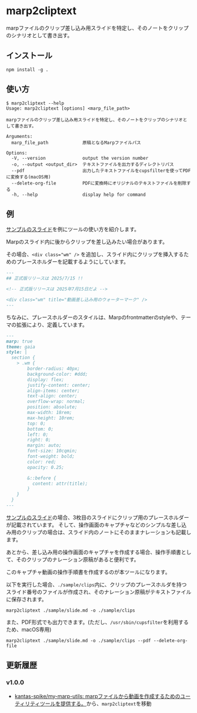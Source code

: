 # marp2cliptext

marpファイルのクリップ差し込み用スライドを特定し、そのノートをクリップのシナリオとして書き出す。

## インストール

```shell
npm install -g .
```

## 使い方

```shell
$ marp2cliptext --help
Usage: marp2cliptext [options] <marp_file_path>

marpファイルのクリップ差し込み用スライドを特定し、そのノートをクリップのシナリオとして書き出す。

Arguments:
  marp_file_path             原稿となるMarpファイルパス

Options:
  -V, --version              output the version number
  -o, --output <output_dir>  テキストファイルを出力するディレクトリパス
  --pdf                      出力したテキストファイルをcupsfilterを使ってPDFに変換する(macOS用)
  --delete-org-file          PDFに変換時にオリジナルのテキストファイルを削除する
  -h, --help                 display help for command
```

## 例

[サンプルのスライド](./sample/slide.md)を例にツールの使い方を紹介します。

Marpのスライド内に後からクリップを差し込みたい場合があります。

その場合、`<div class="wm" />` を追加し、スライド内にクリップを挿入するためのプレースホルダーを記載するようにしています。

```markdown
---
## 正式版リリースは 2025/7/15 !!

<!-- 正式版リリースは 2025年7月15日だよ -->

<div class="wm" title="動画差し込み用のウォーターマーク" />
---
```

ちなみに、プレースホルダーのスタイルは、Marpのfrontmatterのstyleや、テーマの拡張により、定義しています。

```markdown
---
marp: true
theme: gaia
style: |
  section {
    > .wm {
        border-radius: 40px;
        background-color: #ddd;
        display: flex;
        justify-content: center;
        align-items: center;
        text-align: center;
        overflow-wrap: normal;
        position: absolute;
        max-width: 18rem;
        max-height: 10rem;
        top: 0;
        bottom: 0;
        left: 0;
        right: 0;
        margin: auto;
        font-size: 10cqmin;
        font-weight: bold;
        color: red;
        opacity: 0.25;

        &::before {
          content: attr(title);
        }
    }
  }
---
```

[サンプルのスライド](./sample/slide.md)の場合、3枚目のスライドにクリップ用のプレースホルダーが記載されています。
そして、操作画面のキャプチャなどのシンプルな差し込み用のクリップの場合は、スライド内のノートにそのままナレーションも記載します。

あとから、差し込み用の操作画面のキャプチャを作成する場合、操作手順書として、そのクリップのナレーション原稿があると便利です。

このキャプチャ動画の操作手順書を作成するのが本ツールになります。

以下を実行した場合、`./sample/clips`内に、クリップのプレースホルダを持つスライド番号のファイルが作成され、そのナレーション原稿がテキストファイルに保存されます。

```shell
marp2cliptext ./sample/slide.md -o ./sample/clips
```

また、PDF形式でも出力できます。(ただし、`/usr/sbin/cupsfilter`を利用するため、macOS専用)

```shell
marp2cliptext ./sample/slide.md -o ./sample/clips --pdf --delete-org-file
```

## 更新履歴

### v1.0.0

- [kantas-spike/my-marp-utils: marpファイルから動画を作成するためのユーティリティツールを提供する。](https://github.com/kantas-spike/my-marp-utils)から、`marp2cliptext`を移動
